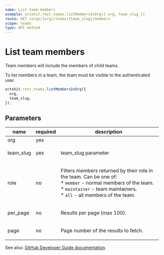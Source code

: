 ```yaml
---
name: List team members
example: octokit.rest.teams.listMembersInOrg({ org, team_slug })
route: GET /orgs/{org}/teams/{team_slug}/members
scope: teams
type: API method
---
```


# List team members

Team members will include the members of child teams.

To list members in a team, the team must be visible to the authenticated user.

```js
octokit.rest.teams.listMembersInOrg({
  org,
  team_slug,
});
```

## Parameters

<table>
  <thead>
    <tr>
      <th>name</th>
      <th>required</th>
      <th>description</th>
    </tr>
  </thead>
  <tbody>
    <tr><td>org</td><td>yes</td><td>

</td></tr>
<tr><td>team_slug</td><td>yes</td><td>

team_slug parameter

</td></tr>
<tr><td>role</td><td>no</td><td>

Filters members returned by their role in the team. Can be one of:  
\* `member` - normal members of the team.  
\* `maintainer` - team maintainers.  
\* `all` - all members of the team.

</td></tr>
<tr><td>per_page</td><td>no</td><td>

Results per page (max 100).

</td></tr>
<tr><td>page</td><td>no</td><td>

Page number of the results to fetch.

</td></tr>
  </tbody>
</table>

See also: [GitHub Developer Guide documentation](https://docs.github.com/rest/reference/teams#list-team-members).
